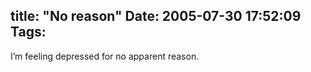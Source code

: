 title: "No reason"
Date: 2005-07-30 17:52:09
Tags: 
---
I&#8217;m feeling depressed for no apparent reason.<br/><br/><br/><br/>
